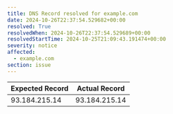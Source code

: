```yaml
---
title: DNS Record resolved for example.com
date: 2024-10-26T22:37:54.529682+00:00
resolved: True
resolvedWhen: 2024-10-26T22:37:54.529689+00:00
resolvedStartTime: 2024-10-25T21:09:43.191474+00:00
severity: notice
affected:
  - example.com
section: issue
---
```


| Expected Record  | Actual Record  |
|------------------|----------------|
| 93.184.215.14 | 93.184.215.14 |
